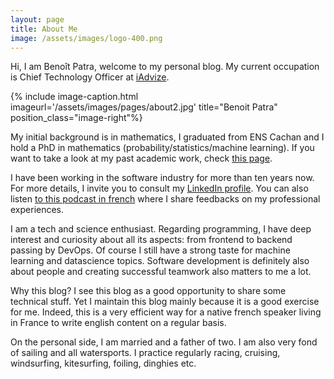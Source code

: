 ```yaml
---
layout: page
title: About Me
image: /assets/images/logo-400.png
---
```



Hi, I am Benoît Patra, welcome to my personal blog. My current occupation is Chief Technology Officer at [iAdvize](https://www.iadvize.com).

{% include image-caption.html imageurl='/assets/images/pages/about2.jpg' title="Benoit Patra" position_class="image-right"%}

My initial background is in mathematics, I graduated from ENS Cachan and I hold a PhD in mathematics (probability/statistics/machine learning). If you want to take a look at my past academic work, check [this page](/academic). 

I have been working in the software industry for more than ten years now. For more details, I invite you to consult my [LinkedIn profile](https://www.linkedin.com/in/benoit-patra/). You can also listen [to this podcast in french](https://podcast.ausha.co/cto-z-1/cto-z-28-benoit-patra-atiadvize-done-is-better-than-perfect) where I share feedbacks on my professional experiences.

I am a tech and science enthusiast. Regarding programming, I have deep interest and curiosity about all its aspects: from frontend to backend passing by DevOps. Of course I still have a strong taste for machine learning and datascience topics. Software development is definitely also about people and creating successful teamwork also matters to me a lot. 

Why this blog? I see this blog as a good opportunity to share some technical stuff. Yet I maintain this blog mainly because it is a good exercise for me. Indeed, this is a very efficient way for a native french speaker living in France to write english content on a regular basis.

On the personal side, I am married and a father of two. I am also very fond of sailing and all watersports. I practice regularly racing, cruising, windsurfing, kitesurfing, foiling, dinghies etc.